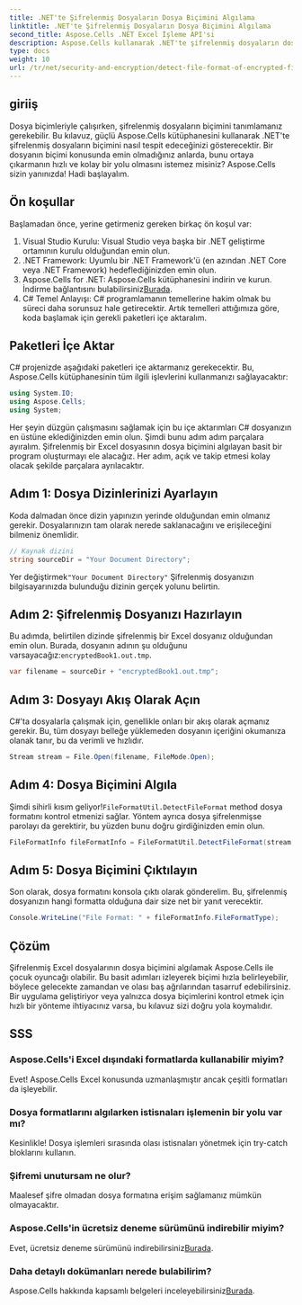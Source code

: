 ```yaml
---
title: .NET'te Şifrelenmiş Dosyaların Dosya Biçimini Algılama
linktitle: .NET'te Şifrelenmiş Dosyaların Dosya Biçimini Algılama
second_title: Aspose.Cells .NET Excel İşleme API'si
description: Aspose.Cells kullanarak .NET'te şifrelenmiş dosyaların dosya biçimini etkili bir şekilde nasıl tespit edeceğinizi öğrenin. Geliştiriciler için basit bir kılavuz.
type: docs
weight: 10
url: /tr/net/security-and-encryption/detect-file-format-of-encrypted-files/
---
```

## giriiş
Dosya biçimleriyle çalışırken, şifrelenmiş dosyaların biçimini tanımlamanız gerekebilir. Bu kılavuz, güçlü Aspose.Cells kütüphanesini kullanarak .NET'te şifrelenmiş dosyaların biçimini nasıl tespit edeceğinizi gösterecektir. Bir dosyanın biçimi konusunda emin olmadığınız anlarda, bunu ortaya çıkarmanın hızlı ve kolay bir yolu olmasını istemez misiniz? Aspose.Cells sizin yanınızda! Hadi başlayalım.
## Ön koşullar
Başlamadan önce, yerine getirmeniz gereken birkaç ön koşul var:
1. Visual Studio Kurulu: Visual Studio veya başka bir .NET geliştirme ortamının kurulu olduğundan emin olun.
2. .NET Framework: Uyumlu bir .NET Framework'ü (en azından .NET Core veya .NET Framework) hedeflediğinizden emin olun.
3. Aspose.Cells for .NET: Aspose.Cells kütüphanesini indirin ve kurun. İndirme bağlantısını bulabilirsiniz[Burada](https://releases.aspose.com/cells/net/).
4. C# Temel Anlayışı: C# programlamanın temellerine hakim olmak bu süreci daha sorunsuz hale getirecektir.
Artık temelleri attığımıza göre, koda başlamak için gerekli paketleri içe aktaralım.
## Paketleri İçe Aktar
C# projenizde aşağıdaki paketleri içe aktarmanız gerekecektir. Bu, Aspose.Cells kütüphanesinin tüm ilgili işlevlerini kullanmanızı sağlayacaktır:
```csharp
using System.IO;
using Aspose.Cells;
using System;
```
Her şeyin düzgün çalışmasını sağlamak için bu içe aktarımları C# dosyanızın en üstüne eklediğinizden emin olun.
Şimdi bunu adım adım parçalara ayıralım. Şifrelenmiş bir Excel dosyasının dosya biçimini algılayan basit bir program oluşturmayı ele alacağız. Her adım, açık ve takip etmesi kolay olacak şekilde parçalara ayrılacaktır.
## Adım 1: Dosya Dizinlerinizi Ayarlayın

Koda dalmadan önce dizin yapınızın yerinde olduğundan emin olmanız gerekir. Dosyalarınızın tam olarak nerede saklanacağını ve erişileceğini bilmeniz önemlidir.

```csharp
// Kaynak dizini
string sourceDir = "Your Document Directory";
```
 Yer değiştirmek`"Your Document Directory"` Şifrelenmiş dosyanızın bilgisayarınızda bulunduğu dizinin gerçek yolunu belirtin.
## Adım 2: Şifrelenmiş Dosyanızı Hazırlayın

 Bu adımda, belirtilen dizinde şifrelenmiş bir Excel dosyanız olduğundan emin olun. Burada, dosyanın adının şu olduğunu varsayacağız:`encryptedBook1.out.tmp`.

```csharp
var filename = sourceDir + "encryptedBook1.out.tmp";
```
## Adım 3: Dosyayı Akış Olarak Açın 

C#'ta dosyalarla çalışmak için, genellikle onları bir akış olarak açmanız gerekir. Bu, tüm dosyayı belleğe yüklemeden dosyanın içeriğini okumanıza olanak tanır, bu da verimli ve hızlıdır.

```csharp
Stream stream = File.Open(filename, FileMode.Open);
```
## Adım 4: Dosya Biçimini Algıla

 Şimdi sihirli kısım geliyor!`FileFormatUtil.DetectFileFormat` method dosya formatını kontrol etmenizi sağlar. Yöntem ayrıca dosya şifrelenmişse parolayı da gerektirir, bu yüzden bunu doğru girdiğinizden emin olun.

```csharp
FileFormatInfo fileFormatInfo = FileFormatUtil.DetectFileFormat(stream, "1234"); // Şifre 1234
```
## Adım 5: Dosya Biçimini Çıktılayın

Son olarak, dosya formatını konsola çıktı olarak gönderelim. Bu, şifrelenmiş dosyanızın hangi formatta olduğuna dair size net bir yanıt verecektir.

```csharp
Console.WriteLine("File Format: " + fileFormatInfo.FileFormatType);
```

## Çözüm
Şifrelenmiş Excel dosyalarının dosya biçimini algılamak Aspose.Cells ile çocuk oyuncağı olabilir. Bu basit adımları izleyerek biçimi hızla belirleyebilir, böylece gelecekte zamandan ve olası baş ağrılarından tasarruf edebilirsiniz. Bir uygulama geliştiriyor veya yalnızca dosya biçimlerini kontrol etmek için hızlı bir yönteme ihtiyacınız varsa, bu kılavuz sizi doğru yola koymalıdır.
## SSS
### Aspose.Cells'i Excel dışındaki formatlarda kullanabilir miyim?
Evet! Aspose.Cells Excel konusunda uzmanlaşmıştır ancak çeşitli formatları da işleyebilir.
### Dosya formatlarını algılarken istisnaları işlemenin bir yolu var mı?
Kesinlikle! Dosya işlemleri sırasında olası istisnaları yönetmek için try-catch bloklarını kullanın.
### Şifremi unutursam ne olur?
Maalesef şifre olmadan dosya formatına erişim sağlamanız mümkün olmayacaktır.
### Aspose.Cells'in ücretsiz deneme sürümünü indirebilir miyim?
Evet, ücretsiz deneme sürümünü indirebilirsiniz[Burada](https://releases.aspose.com/).
### Daha detaylı dokümanları nerede bulabilirim?
 Aspose.Cells hakkında kapsamlı belgeleri inceleyebilirsiniz[Burada](https://reference.aspose.com/cells/net/).